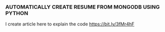 ### AUTOMATICALLY CREATE RESUME FROM MONGODB USING PYTHON

I create article here to explain the code https://bit.ly/3fMr4hF
